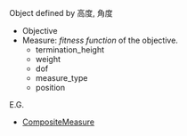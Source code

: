 Object defined by 高度, 角度
- Objective
- Measure: _fitness function_ of the objective.
	- termination_height
	- weight
	- dof
	- measure_type
	- position

E.G.
- [CompositeMeasure](https://scone.software/doku.php?id=ref:composite_measure "ref:composite_measure")
